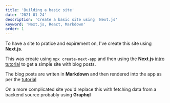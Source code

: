 ```yaml
---
title: 'Building a basic site'
date: '2021-01-24'
description: 'Create a basic site using  Next.js'
keyword: 'Next.js, React, Markdown'
order: 1
---
```


To have a site to pratice and expirement on, I've create this site using **Next.js**. 

This was create using `npx create-next-app` and then using the **Next.js** [intro tutorial](https://nextjs.org/learn/basics/create-nextjs-app) to get a simple site with blog posts.

The blog posts are writen in **Markdown** and then rendered into the app as per the [tutorial](https://nextjs.org/learn/basics/data-fetching)

On a more complicated site you'd replace this with fetching data from a backend source probably using **Graphql**